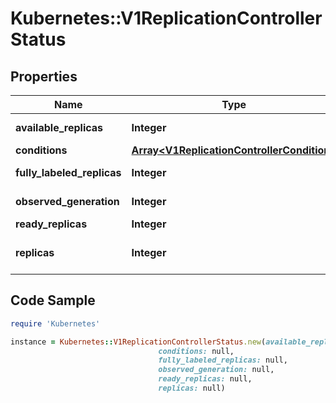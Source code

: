 # Kubernetes::V1ReplicationControllerStatus

## Properties

Name | Type | Description | Notes
------------ | ------------- | ------------- | -------------
**available_replicas** | **Integer** | The number of available replicas (ready for at least minReadySeconds) for this replication controller. | [optional] 
**conditions** | [**Array&lt;V1ReplicationControllerCondition&gt;**](V1ReplicationControllerCondition.md) | Represents the latest available observations of a replication controller&#39;s current state. | [optional] 
**fully_labeled_replicas** | **Integer** | The number of pods that have labels matching the labels of the pod template of the replication controller. | [optional] 
**observed_generation** | **Integer** | ObservedGeneration reflects the generation of the most recently observed replication controller. | [optional] 
**ready_replicas** | **Integer** | The number of ready replicas for this replication controller. | [optional] 
**replicas** | **Integer** | Replicas is the most recently oberved number of replicas. More info: https://kubernetes.io/docs/concepts/workloads/controllers/replicationcontroller#what-is-a-replicationcontroller | 

## Code Sample

```ruby
require 'Kubernetes'

instance = Kubernetes::V1ReplicationControllerStatus.new(available_replicas: null,
                                 conditions: null,
                                 fully_labeled_replicas: null,
                                 observed_generation: null,
                                 ready_replicas: null,
                                 replicas: null)
```


